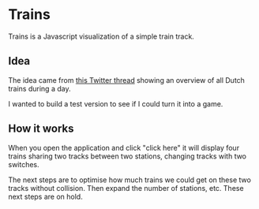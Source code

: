 # Trains

Trains is a Javascript visualization of a simple train track.

## Idea

The idea came from [this Twitter thread](https://twitter.com/yannickbrouwer/status/1483531105999495174) showing an overview of all Dutch trains during a day.

I wanted to build a test version to see if I could turn it into a game.

## How it works

When you open the application and click "click here" it will display four trains sharing two tracks between two stations, changing tracks with two switches.

The next steps are to optimise how much trains we could get on these two tracks without collision. Then expand the number of stations, etc. These next steps are on hold. 
